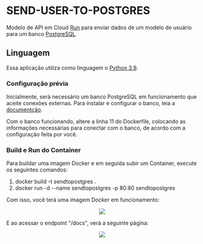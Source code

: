 # SEND-USER-TO-POSTGRES

Modelo de API em Cloud [Run](https://cloud.google.com/run?hl=pt-BR) para enviar dados de um modelo de usuário para um banco [PostgreSQL](https://www.postgresql.org/).


## Linguagem
Essa aplicação utiliza como linguagem o [Python 3.9](https://www.python.org/).


### Configuração prévia
Inicialmente, será necessário um banco PostgreSQL em funcionamento que aceite conexões externas. Para instalar e configurar o banco, leia a [documentção](https://www.postgresql.org/docs/current/tutorial-install.html).


Com o banco funcionando, altere a linha 11 do Dockerfile, colocando as informações necessárias para conectar com o banco, de acordo com a configuração feita por você.


### Build e Run do Container

Para buildar uma imagem Docker e em seguida subir um Container, execute os seguintes comandos:


1. docker build -t sendtopostgres .
2. docker run -d --name sendtopostgres -p 80:80 sendtopostgres


Com isso, você terá uma imagem Docker em funcionamento:


<p align="center">
<img src="https://uploaddeimagens.com.br/images/004/691/366/original/containerfuncionando.png">
</p>


E ao acessar o endpoint "/docs", verá a seguinte página:


<p align="center">
<img src="https://uploaddeimagens.com.br/images/004/691/368/original/printdoswagger.png">
</p>